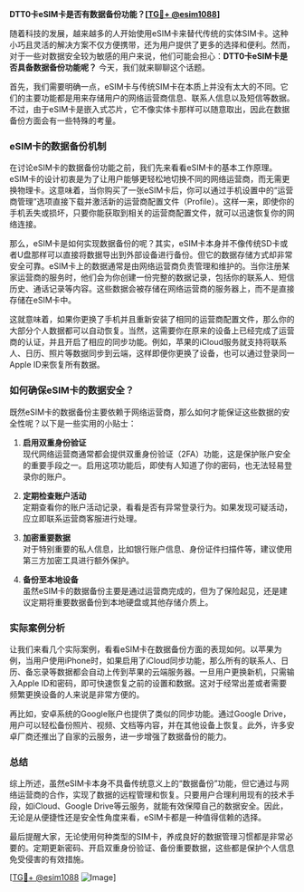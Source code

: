 **DTT0卡eSIM卡是否有数据备份功能？[[TG💪+ @esim1088](https://t.me/s/esim1088)]**

随着科技的发展，越来越多的人开始使用eSIM卡来替代传统的实体SIM卡。这种小巧且灵活的解决方案不仅方便携带，还为用户提供了更多的选择和便利。然而，对于一些对数据安全较为敏感的用户来说，他们可能会担心：**DTT0卡eSIM卡是否具备数据备份功能呢？** 今天，我们就来聊聊这个话题。

首先，我们需要明确一点，eSIM卡与传统SIM卡在本质上并没有太大的不同。它们的主要功能都是用来存储用户的网络运营商信息、联系人信息以及短信等数据。不过，由于eSIM卡是嵌入式芯片，它不像实体卡那样可以随意取出，因此在数据备份方面会有一些特殊的考量。

### eSIM卡的数据备份机制

在讨论eSIM卡的数据备份功能之前，我们先来看看eSIM卡的基本工作原理。eSIM卡的设计初衷是为了让用户能够更轻松地切换不同的网络运营商，而无需更换物理卡。这意味着，当你购买了一张eSIM卡后，你可以通过手机设置中的“运营商管理”选项直接下载并激活新的运营商配置文件（Profile）。这样一来，即使你的手机丢失或损坏，只要你能获取到相关的运营商配置文件，就可以迅速恢复你的网络连接。

那么，eSIM卡是如何实现数据备份的呢？其实，eSIM卡本身并不像传统SD卡或者U盘那样可以直接将数据导出到外部设备进行备份。但它的数据存储方式却非常安全可靠。eSIM卡上的数据通常是由网络运营商负责管理和维护的。当你注册某家运营商的服务时，他们会为你创建一份完整的数据记录，包括你的联系人、短信历史、通话记录等内容。这些数据会被存储在网络运营商的服务器上，而不是直接存储在eSIM卡中。

这就意味着，如果你更换了手机并且重新安装了相同的运营商配置文件，那么你的大部分个人数据都可以自动恢复。当然，这需要你在原来的设备上已经完成了运营商的认证，并且开启了相应的同步功能。例如，苹果的iCloud服务就支持将联系人、日历、照片等数据同步到云端，这样即便你更换了设备，也可以通过登录同一Apple ID来恢复所有数据。

### 如何确保eSIM卡的数据安全？

既然eSIM卡的数据备份主要依赖于网络运营商，那么如何才能保证这些数据的安全性呢？以下是一些实用的小贴士：

1. **启用双重身份验证**  
   现代网络运营商通常都会提供双重身份验证（2FA）功能，这是保护账户安全的重要手段之一。启用这项功能后，即使有人知道了你的密码，也无法轻易登录你的账户。

2. **定期检查账户活动**  
   定期查看你的账户活动记录，看看是否有异常登录行为。如果发现可疑活动，应立即联系运营商客服进行处理。

3. **加密重要数据**  
   对于特别重要的私人信息，比如银行账户信息、身份证件扫描件等，建议使用第三方加密工具进行额外保护。

4. **备份至本地设备**  
   虽然eSIM卡的数据备份主要是通过运营商完成的，但为了保险起见，还是建议定期将重要数据备份到本地硬盘或其他存储介质上。

### 实际案例分析

让我们来看几个实际案例，看看eSIM卡在数据备份方面的表现如何。以苹果为例，当用户使用iPhone时，如果启用了iCloud同步功能，那么所有的联系人、日历、备忘录等数据都会自动上传到苹果的云端服务器。一旦用户更换新机，只需输入Apple ID和密码，即可快速恢复之前的设置和数据。这对于经常出差或者需要频繁更换设备的人来说是非常方便的。

再比如，安卓系统的Google账户也提供了类似的同步功能。通过Google Drive，用户可以轻松备份照片、视频、文档等内容，并在其他设备上恢复。此外，许多安卓厂商还推出了自家的云服务，进一步增强了数据备份的能力。

### 总结

综上所述，虽然eSIM卡本身不具备传统意义上的“数据备份”功能，但它通过与网络运营商的合作，实现了数据的远程管理和恢复。只要用户合理利用现有的技术手段，如iCloud、Google Drive等云服务，就能有效保障自己的数据安全。因此，无论是从便捷性还是安全性角度来看，eSIM卡都是一种值得信赖的选择。

最后提醒大家，无论使用何种类型的SIM卡，养成良好的数据管理习惯都是非常必要的。定期更新密码、开启双重身份验证、备份重要数据，这些都是保护个人信息免受侵害的有效措施。

[[TG💪+ @esim1088](https://t.me/s/esim1088) ![Image](https://i.postimg.cc/4NQfJmqS/Snipaste-2025-05-13-00-14-12.png)]